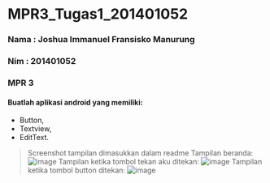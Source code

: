 # MPR3_Tugas1_201401052
### Nama  : Joshua Immanuel Fransisko Manurung
### Nim   : 201401052
### MPR 3

#### Buatlah aplikasi android yang memiliki: 
- Button, 
- Textview, 
- EditText.

> Screenshot tampilan dimasukkan dalam readme
> Tampilan beranda: 
> ![image](https://user-images.githubusercontent.com/85721003/197380757-c35ce713-4041-4564-a931-ee339ae49ae7.png)
> Tampilan ketika tombol tekan aku ditekan: 
> ![image](https://user-images.githubusercontent.com/85721003/197380801-1772c2d4-306a-4ed7-8cb4-5abb615ea019.png)
> Tampilan ketika tombol button ditekan: 
> ![image](https://user-images.githubusercontent.com/85721003/197380822-3a51f12c-7ea2-4bb7-b216-2b8746e404d9.png)
